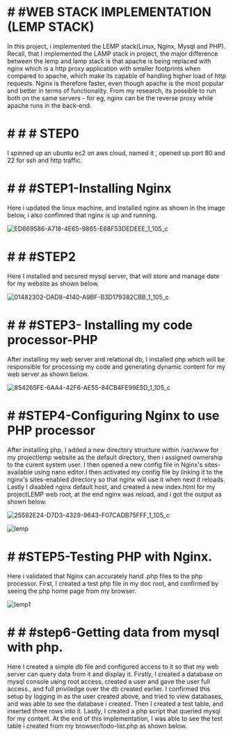 # # #WEB STACK IMPLEMENTATION (LEMP STACK)
In this project, i implemented the LEMP stack(Linux, Nginx, Mysql and PHP). Recall, that I implemented the LAMP stack in project, the major difference between the lemp and lamp stack is that apache is being replaced with nginx which is a http proxy application with smaller footprints when compared to apache, which make its capable of handling higher load of http requests. Nginx is therefore faster, even though apache is the most popular and better in terms of functionality. From my research, its possible to run both on the same servers - for eg, nginx can be the reverse proxy while apache runs in the back-end.


# # # # STEP0

I spinned up an ubuntu ec2 on aws cloud, named it , opened up port 80 and 22 for ssh and http traffic.

# # # #STEP1-Installing Nginx

Here i updated the linux machine, and installed nginx as shown in the image below, i also confimred that nginx is up and running.

![ED669586-A718-4E65-9865-E68F53DEDEEE_1_105_c](https://user-images.githubusercontent.com/80499748/113030260-44055000-9142-11eb-9a23-a4ff2d67d71d.jpeg)

# # # #STEP2
Here I installed and secured mysql server, that will store and manage date for my website as shown below.

![01482302-DAD8-4140-A9BF-B3D179382CBB_1_105_c](https://user-images.githubusercontent.com/80499748/113030632-ac543180-9142-11eb-80f6-0d672067879a.jpeg)

# # # #STEP3- Installing my code processor-PHP
After installing my web server and relational db, I installed php which will be responsible for processing my code and generating dynamic content for my web server as shown below.

![854265FE-6AA4-42F6-AE55-84CB4FE99E5D_1_105_c](https://user-images.githubusercontent.com/80499748/113030989-048b3380-9143-11eb-83bc-9e5e69b552e2.jpeg)


 # # #STEP4-Configuring Nginx to use PHP processor
 
 After installing php, I added a new directory structure within /var/www for my projectlemp website as the default directory, then i assigned ownership to the curent system user. I then opened a new config file in Nginx's sites-available using nano editor.I then activated my config file by linking it to the nginx's sites-enabled directory so that nginx will use it when next it reloads. Lastly I disabled nginx default host, and created a new index.html for my projectLEMP web root, at the end nginx was reload, and i got the output  as shown below.
 
 
![25582E24-D7D3-4329-9643-F07CADB75FFF_1_105_c](https://user-images.githubusercontent.com/80499748/113035667-4bc7f300-9148-11eb-9e87-efaf966b5177.jpeg)

![lemp](https://user-images.githubusercontent.com/80499748/113035233-dfe58a80-9147-11eb-8faa-e251003adc0b.PNG)

# # #STEP5-Testing PHP with Nginx.
Here i validated that Nginx can accurately hand .php files to the php processor. First, I created a test php file in my doc root, and confirmed by seeing the php home page from my browser.


![lemp1](https://user-images.githubusercontent.com/80499748/113036344-048e3200-9149-11eb-99f0-3dc198cba8bc.PNG)

# # # #step6-Getting data from mysql with php.
Here I created a simple db file and configured access to it so that my web server can query data from it and display it. Firstly, I created a database on mysql console using root access, created a user and gave the user full access., and full priviledge over the db created earlier. I confirmed this setup by logging in as the user created above, and tried to view databases, and was able to see the database i created. Then I created a test table, and inserted three rows into it. Lastly, I created a php script that queried mysql for my content. At the end of this implementation, I was able to see the test table i created from my browser/todo-list.php as shown below.

